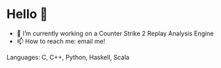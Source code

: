 # Hello 👋

- 🔭 I’m currently working on a Counter Strike 2 Replay Analysis Engine 
- 📫 How to reach me: email me!

Languages: C, C++, Python, Haskell, Scala



<!--

& VR Mind Palace for learning Hanzi

**sleepyloris/sleepyloris** is a ✨ _special_ ✨ repository because its `README.md` (this file) appears on your GitHub profile.

Here are some ideas to get you started:

- 🔭 I’m currently working on ...
- 🌱 I’m currently learning ...
- 👯 I’m looking to collaborate on ...


- 🤔 I’m looking for help with ...
- 💬 Ask me about ...
- 📫 How to reach me: ...
- 😄 Pronouns: ...
- ⚡ Fun fact: ...
-->
